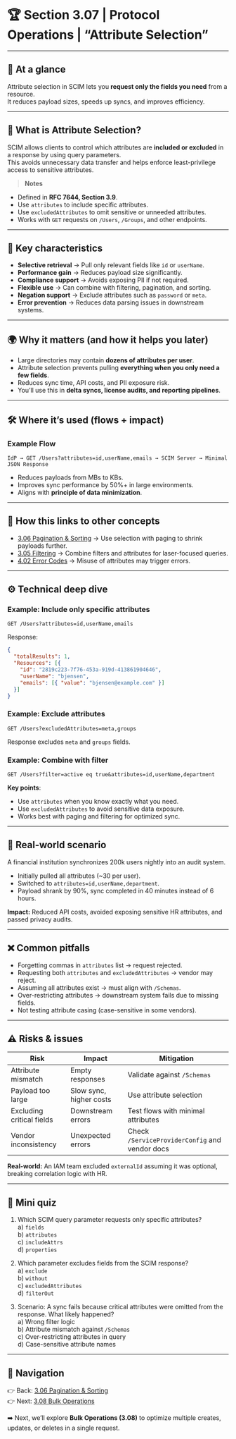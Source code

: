 # 🏆 Section 3.07 | Protocol Operations | “Attribute Selection”

---

## 📌 At a glance
Attribute selection in SCIM lets you **request only the fields you need** from a resource.  
It reduces payload sizes, speeds up syncs, and improves efficiency.  

---

## 📖 What is Attribute Selection?
SCIM allows clients to control which attributes are **included or excluded** in a response by using query parameters.  
This avoids unnecessary data transfer and helps enforce least-privilege access to sensitive attributes.

> **Notes**
- Defined in **RFC 7644, Section 3.9**.  
- Use `attributes` to include specific attributes.  
- Use `excludedAttributes` to omit sensitive or unneeded attributes.  
- Works with `GET` requests on `/Users`, `/Groups`, and other endpoints.  

---

## 🔑 Key characteristics
- **Selective retrieval** → Pull only relevant fields like `id` or `userName`.  
- **Performance gain** → Reduces payload size significantly.  
- **Compliance support** → Avoids exposing PII if not required.  
- **Flexible use** → Can combine with filtering, pagination, and sorting.  
- **Negation support** → Exclude attributes such as `password` or `meta`.  
- **Error prevention** → Reduces data parsing issues in downstream systems.  

---

## 🌍 Why it matters (and how it helps you later)
- Large directories may contain **dozens of attributes per user**.  
- Attribute selection prevents pulling **everything when you only need a few fields**.  
- Reduces sync time, API costs, and PII exposure risk.  
- You’ll use this in **delta syncs, license audits, and reporting pipelines**.  

---

## 🛠️ Where it’s used (flows + impact)

### Example Flow
```
IdP → GET /Users?attributes=id,userName,emails → SCIM Server → Minimal JSON Response
```
- Reduces payloads from MBs to KBs.  
- Improves sync performance by 50%+ in large environments.  
- Aligns with **principle of data minimization**.  

---

## 🔗 How this links to other concepts
- [3.06 Pagination & Sorting](3.06-pagination-sorting.md) → Use selection with paging to shrink payloads further.  
- [3.05 Filtering](3.05-filtering.md) → Combine filters and attributes for laser-focused queries.  
- [4.02 Error Codes](../4-security-error-handling/4.02-error-codes.md) → Misuse of attributes may trigger errors.  

---

## ⚙️ Technical deep dive

### Example: Include only specific attributes
```http
GET /Users?attributes=id,userName,emails
```
Response:
```json
{
  "totalResults": 1,
  "Resources": [{
    "id": "2819c223-7f76-453a-919d-413861904646",
    "userName": "bjensen",
    "emails": [{ "value": "bjensen@example.com" }]
  }]
}
```

### Example: Exclude attributes
```http
GET /Users?excludedAttributes=meta,groups
```
Response excludes `meta` and `groups` fields.

### Example: Combine with filter
```http
GET /Users?filter=active eq true&attributes=id,userName,department
```

**Key points**:  
- Use `attributes` when you know exactly what you need.  
- Use `excludedAttributes` to avoid sensitive data exposure.  
- Works best with paging and filtering for optimized sync.  

---

## 🏢 Real-world scenario
A financial institution synchronizes 200k users nightly into an audit system.  

- Initially pulled all attributes (~30 per user).  
- Switched to `attributes=id,userName,department`.  
- Payload shrank by 90%, sync completed in 40 minutes instead of 6 hours.  

**Impact:** Reduced API costs, avoided exposing sensitive HR attributes, and passed privacy audits.  

---

## ❌ Common pitfalls
- Forgetting commas in `attributes` list → request rejected.  
- Requesting both `attributes` and `excludedAttributes` → vendor may reject.  
- Assuming all attributes exist → must align with `/Schemas`.  
- Over-restricting attributes → downstream system fails due to missing fields.  
- Not testing attribute casing (case-sensitive in some vendors).  

---

## ⚠️ Risks & issues

| Risk | Impact | Mitigation |
|------|--------|------------|
| Attribute mismatch | Empty responses | Validate against `/Schemas` |
| Payload too large | Slow sync, higher costs | Use attribute selection |
| Excluding critical fields | Downstream errors | Test flows with minimal attributes |
| Vendor inconsistency | Unexpected errors | Check `/ServiceProviderConfig` and vendor docs |

**Real-world:** An IAM team excluded `externalId` assuming it was optional, breaking correlation logic with HR.  

---

## 📝 Mini quiz
1. Which SCIM query parameter requests only specific attributes?  
   a) `fields`  
   b) `attributes`  
   c) `includeAttrs`  
   d) `properties`  

2. Which parameter excludes fields from the SCIM response?  
   a) `exclude`  
   b) `without`  
   c) `excludedAttributes`  
   d) `filterOut`  

3. Scenario: A sync fails because critical attributes were omitted from the response. What likely happened?  
   a) Wrong filter logic  
   b) Attribute mismatch against `/Schemas`  
   c) Over-restricting attributes in query  
   d) Case-sensitive attribute names  

---

## 🔗 Navigation
👉 Back: [3.06 Pagination & Sorting](3.06-pagination-sorting.md)  
👉 Next: [3.08 Bulk Operations](3.08-bulk-operations.md)  

➡️ Next, we’ll explore **Bulk Operations (3.08)** to optimize multiple creates, updates, or deletes in a single request.
